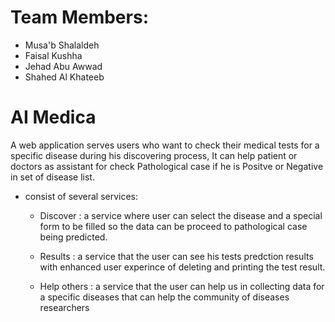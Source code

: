 # **Team Members:**

- Musa'b Shalaldeh
- Faisal Kushha
- Jehad Abu Awwad
- Shahed Al Khateeb

# **AI Medica**

A web application serves users who want to check their medical tests for a specific disease during his discovering process, It can help patient or doctors as assistant for check Pathological case if he is Positve or Negative in set of disease list.

- consist of several services:

  - Discover : a service where user can select the disease and a special form to be filled so the data can be proceed to pathological case being predicted.

  - Results : a service that the user can see his tests predction results with enhanced user experince of deleting and printing the test result.

  - Help others : a service that the user can help us in collecting data for a specific diseases that can help the community of diseases researchers